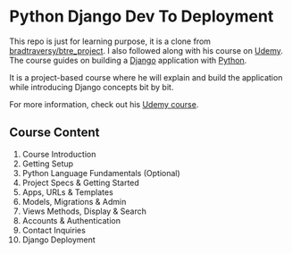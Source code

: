 # Python Django Dev To Deployment
This repo is just for learning purpose, it is a clone from [bradtraversy/btre_project](https://github.com/bradtraversy/btre_project). I also followed along with his course on [Udemy](https://www.udemy.com/course/python-django-dev-to-deployment/). The course guides on building a [Django](https://www.djangoproject.com) application with [Python](https://www.udemy.com/course/python-django-dev-to-deployment/).

It is a project-based course where he will explain and build the application while introducing Django concepts bit by bit.

For more information, check out his [Udemy course](https://www.udemy.com/course/python-django-dev-to-deployment/).

## Course Content
1. Course Introduction
2. Getting Setup
3. Python Language Fundamentals (Optional)
4. Project Specs & Getting Started
5. Apps, URLs & Templates
6. Models, Migrations & Admin
7. Views Methods, Display & Search
8. Accounts & Authentication
9. Contact Inquiries
10. Django Deployment